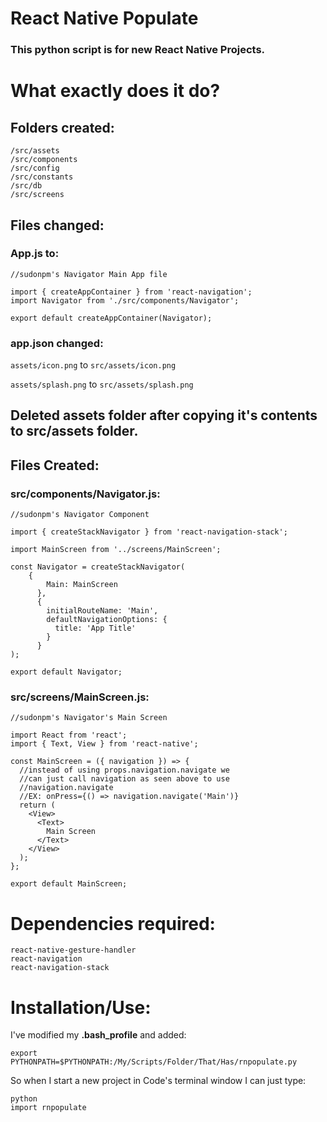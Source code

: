 # React Native Populate

### This python script is for new React Native Projects.

# What exactly does it do?

## Folders created:

```
/src/assets
/src/components
/src/config
/src/constants
/src/db
/src/screens
```

## Files changed:

### App.js to:

```
//sudonpm's Navigator Main App file

import { createAppContainer } from 'react-navigation';
import Navigator from './src/components/Navigator';

export default createAppContainer(Navigator);
```

### app.json changed:

```assets/icon.png```  to ```src/assets/icon.png```

```assets/splash.png``` to ```src/assets/splash.png```

## Deleted assets folder after copying it's contents to src/assets folder.

## Files Created:

### src/components/Navigator.js:

```
//sudonpm's Navigator Component

import { createStackNavigator } from 'react-navigation-stack';

import MainScreen from '../screens/MainScreen';

const Navigator = createStackNavigator(
    {
        Main: MainScreen
      },
      {
        initialRouteName: 'Main',
        defaultNavigationOptions: {
          title: 'App Title'
        }
      }
);

export default Navigator;
```

### src/screens/MainScreen.js:

```
//sudonpm's Navigator's Main Screen

import React from 'react';
import { Text, View } from 'react-native';

const MainScreen = ({ navigation }) => {
  //instead of using props.navigation.navigate we
  //can just call navigation as seen above to use
  //navigation.navigate
  //EX: onPress={() => navigation.navigate('Main')}
  return ( 
    <View>
      <Text>
        Main Screen
      </Text>
    </View>
  );
};

export default MainScreen;
```

# Dependencies required:

```
react-native-gesture-handler
react-navigation
react-navigation-stack
```

# Installation/Use:

I've modified my **.bash_profile** and added:

```export PYTHONPATH=$PYTHONPATH:/My/Scripts/Folder/That/Has/rnpopulate.py```

So when I start a new project in Code's terminal window I can just type:

```
python
import rnpopulate
```